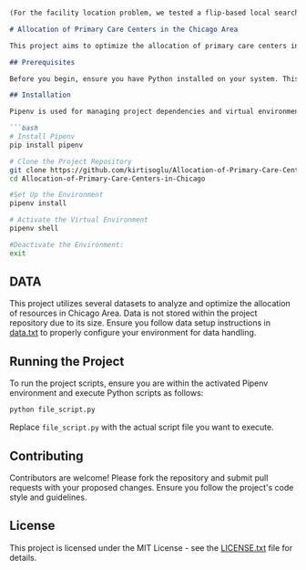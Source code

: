 ```markdown

(For the facility location problem, we tested a flip-based local search and a recombination method with Markov chains. Chicago transportation data is used for calculating travel times between any two blocks in the city. We use a shortest path algorithm to estimate the travel times between any pair of blocks. We also implemented a reinforcement learning algorithm to improve the result we obtained from the recombination method. Once I submit the research paper, I will clean the code and explain the components.)

# Allocation of Primary Care Centers in the Chicago Area 

This project aims to optimize the allocation of primary care centers in Chicago using advanced data analysis and optimization techniques.

## Prerequisites

Before you begin, ensure you have Python installed on your system. This project is developed using Python 3.12. While it is likely that earlier versions of Python 3 may also work, they have not been tested and thus cannot be guaranteed to be fully compatible. For best results, using Python 3.12 or higher is recommended.

## Installation

Pipenv is used for managing project dependencies and virtual environments. Follow these steps to set up the project environment using Pipenv:

```bash
# Install Pipenv
pip install pipenv

# Clone the Project Repository
git clone https://github.com/kirtisoglu/Allocation-of-Primary-Care-Centers-in-Chicago
cd Allocation-of-Primary-Care-Centers-in-Chicago

#Set Up the Environment
pipenv install

# Activate the Virtual Environment
pipenv shell

#Deactivate the Environment:
exit
```

## DATA

This project utilizes several datasets to analyze and optimize the allocation of resources in Chicago Area. Data is not stored within the project repository due to its size. Ensure you follow data setup instructions in [data.txt](data.txt) to properly configure your environment for data handling.

## Running the Project

To run the project scripts, ensure you are within the activated Pipenv environment and execute Python scripts as follows:

```bash
python file_script.py
```

Replace `file_script.py` with the actual script file you want to execute.

## Contributing

Contributors are welcome! Please fork the repository and submit pull requests with your proposed changes. Ensure you follow the project's code style and guidelines.

## License

This project is licensed under the MIT License - see the [LICENSE.txt](LICENSE.txt) file for details.









